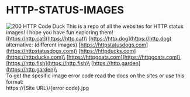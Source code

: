# HTTP-STATUS-IMAGES
![200 HTTP Code Duck](https://httpducks.com/100.jpg)
This is a repo of all the websites for HTTP status images! I hope you have fun exploring them!
\
[https://http.cat](https://http.cat)\
[https://http.dog](https://http.dog) alternative: (different images) [https://httpstatusdogs.com](https://httpstatusdogs.com)\
[https://httpducks.com](https://httpducks.com)\
[https://httpgoats.com](https://httpgoats.com)\
[https://http.fish](https://http.fish)\
[https://http.garden](https://http.garden)\
\
To get the spesific image error code read the docs on the sites or use this format:\
https://{Site URL}/{error code}.jpg

